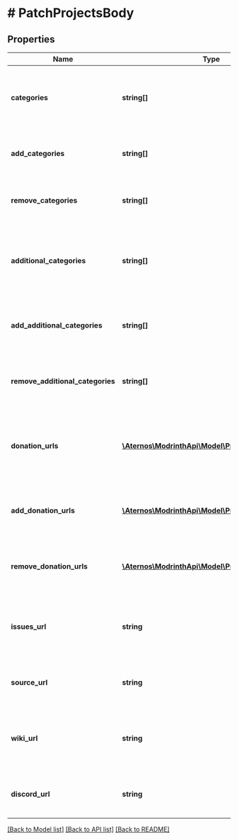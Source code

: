 # # PatchProjectsBody

## Properties

Name | Type | Description | Notes
------------ | ------------- | ------------- | -------------
**categories** | **string[]** | Set all of the categories to the categories specified here | [optional]
**add_categories** | **string[]** | Add all of the categories specified here | [optional]
**remove_categories** | **string[]** | Remove all of the categories specified here | [optional]
**additional_categories** | **string[]** | Set all of the additional categories to the categories specified here | [optional]
**add_additional_categories** | **string[]** | Add all of the additional categories specified here | [optional]
**remove_additional_categories** | **string[]** | Remove all of the additional categories specified here | [optional]
**donation_urls** | [**\Aternos\ModrinthApi\Model\ProjectDonationURL[]**](ProjectDonationURL.md) | Set all of the donation links to the donation links specified here | [optional]
**add_donation_urls** | [**\Aternos\ModrinthApi\Model\ProjectDonationURL[]**](ProjectDonationURL.md) | Add all of the donation links specified here | [optional]
**remove_donation_urls** | [**\Aternos\ModrinthApi\Model\ProjectDonationURL[]**](ProjectDonationURL.md) | Remove all of the donation links specified here | [optional]
**issues_url** | **string** | An optional link to where to submit bugs or issues with the projects | [optional]
**source_url** | **string** | An optional link to the source code of the projects | [optional]
**wiki_url** | **string** | An optional link to the projects&#39; wiki page or other relevant information | [optional]
**discord_url** | **string** | An optional invite link to the projects&#39; discord | [optional]

[[Back to Model list]](../../README.md#models) [[Back to API list]](../../README.md#endpoints) [[Back to README]](../../README.md)
